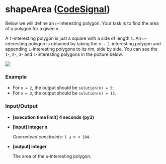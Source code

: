 # shapeArea ([CodeSignal](https://app.codesignal.com/arcade/intro/level-2/yuGuHvcCaFCKk56rJ))

Below we will define an `n`\-interesting polygon. Your task is to find the area of a polygon for a given `n`.

A `1`\-interesting polygon is just a square with a side of length `1`. An `n`\-interesting polygon is obtained by taking the `n - 1`\-interesting polygon and appending `1`\-interesting polygons to its rim, side by side. You can see the `1`\-, `2`\-, `3`\- and `4`\-interesting polygons in the picture below.

![](https://codesignal.s3.amazonaws.com/tasks/shapeArea/img/area.png?_tm=1624642306583)

### Example
*   For `n = 2`, the output should be
    `solution(n) = 5`;
*   For `n = 3`, the output should be
    `solution(n) = 13`.


### Input/Output

*   **\[execution time limit\] 4 seconds (py3)**

*   **\[input\] integer n**

    _Guaranteed constraints:_
    `1 ≤ n < 104`.

*   **\[output\] integer**

    The area of the `n`\-interesting polygon.
